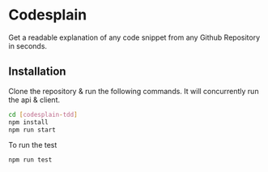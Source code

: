 # Codesplain

Get a readable explanation of any code snippet from any Github Repository in seconds.

## Installation

Clone the repository & run the following commands. It will concurrently run the api & client. 

```bash
cd [codesplain-tdd]
npm install
npm run start
```

To run the test

```
npm run test
```